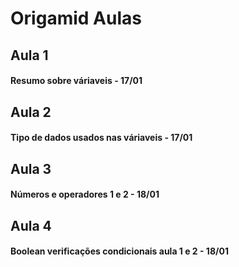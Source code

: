 # Origamid Aulas

## Aula 1 
#### Resumo sobre váriaveis - 17/01

## Aula 2 
#### Tipo de dados usados nas váriaveis - 17/01

## Aula 3
#### Números e operadores 1 e 2 - 18/01

## Aula 4
#### Boolean verificações condicionais aula 1 e 2 - 18/01